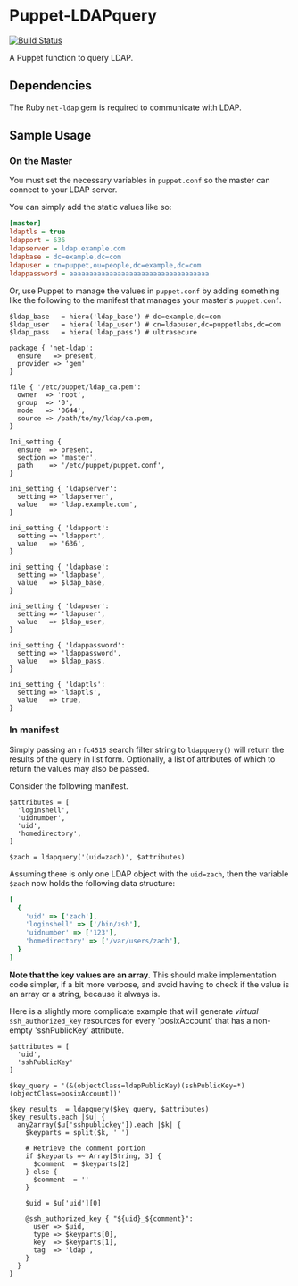 # Puppet-LDAPquery

[![Build Status](https://travis-ci.org/xaque208/puppet-ldapquery.svg?branch=master)](https://travis-ci.org/xaque208/puppet-ldapquery)

A Puppet function to query LDAP.

## Dependencies

The Ruby `net-ldap` gem is required to communicate with LDAP.

## Sample Usage

### On the Master


You must set the necessary variables in `puppet.conf` so the master can connect
to your LDAP server.

You can simply add the static values like so:

```INI
[master]
ldaptls = true
ldapport = 636
ldapserver = ldap.example.com
ldapbase = dc=example,dc=com
ldapuser = cn=puppet,ou=people,dc=example,dc=com
ldappassword = aaaaaaaaaaaaaaaaaaaaaaaaaaaaaaaaaaa
```

Or, use Puppet to manage the values in `puppet.conf` by adding something like
the following to the manifest that manages your master's `puppet.conf`.

```Puppet
$ldap_base   = hiera('ldap_base') # dc=example,dc=com
$ldap_user   = hiera('ldap_user') # cn=ldapuser,dc=puppetlabs,dc=com
$ldap_pass   = hiera('ldap_pass') # ultrasecure

package { 'net-ldap':
  ensure   => present,
  provider => 'gem'
}

file { '/etc/puppet/ldap_ca.pem':
  owner  => 'root',
  group  => '0',
  mode   => '0644',
  source => /path/to/my/ldap/ca.pem,
}

Ini_setting {
  ensure  => present,
  section => 'master',
  path    => '/etc/puppet/puppet.conf',
}

ini_setting { 'ldapserver':
  setting => 'ldapserver',
  value   => 'ldap.example.com',
}

ini_setting { 'ldapport':
  setting => 'ldapport',
  value   => '636',
}

ini_setting { 'ldapbase':
  setting => 'ldapbase',
  value   => $ldap_base,
}

ini_setting { 'ldapuser':
  setting => 'ldapuser',
  value   => $ldap_user,
}

ini_setting { 'ldappassword':
  setting => 'ldappassword',
  value   => $ldap_pass,
}

ini_setting { 'ldaptls':
  setting => 'ldaptls',
  value   => true,
}
```


### In manifest

Simply passing an `rfc4515` search filter string to `ldapquery()` will return
the results of the query in list form.  Optionally, a list of attributes of
which to return the values may also be passed.

Consider the following manifest.

```Puppet
$attributes = [
  'loginshell',
  'uidnumber',
  'uid',
  'homedirectory',
]

$zach = ldapquery('(uid=zach)', $attributes)
```

Assuming there is only one LDAP object with the `uid=zach`, then the variable
`$zach` now holds the following data structure:

```Ruby
[
  {
    'uid' => ['zach'],
    'loginshell' => ['/bin/zsh'],
    'uidnumber' => ['123'],
    'homedirectory' => ['/var/users/zach'],
  }
]
```

**Note that the key values are an array.**  This should make implementation code simpler, if a bit more verbose, and avoid having to check if the value is an array or a string, because it always is.

Here is a slightly more complicate example that will generate *virtual*
`ssh_authorized_key` resources for every 'posixAccount' that has a non-empty
'sshPublicKey' attribute.

```Puppet
$attributes = [
  'uid',
  'sshPublicKey'
]

$key_query = '(&(objectClass=ldapPublicKey)(sshPublicKey=*)(objectClass=posixAccount))'

$key_results  = ldapquery($key_query, $attributes)
$key_results.each |$u| {
  any2array($u['sshpublickey']).each |$k| {
    $keyparts = split($k, ' ')

    # Retrieve the comment portion
    if $keyparts =~ Array[String, 3] {
      $comment  = $keyparts[2]
    } else {
      $comment  = ''
    }

    $uid = $u['uid'][0]

    @ssh_authorized_key { "${uid}_${comment}":
      user => $uid,
      type => $keyparts[0],
      key  => $keyparts[1],
      tag  => 'ldap',
    }
  }
}
```

